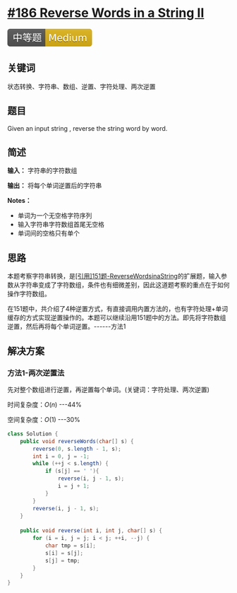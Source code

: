 # [#186 Reverse Words in a String II](https://leetcode.com/problems/reverse-words-in-a-string-ii/)

![Medium](/figures/Medium.svg)

## 关键词

状态转换、字符串、数组、逆置、字符处理、两次逆置

## 题目

Given an input string , reverse the string word by word.

## 简述

**输入：** 字符串的字符数组

**输出：** 将每个单词逆置后的字符串

**Notes：**

+ 单词为一个无空格字符序列
+ 输入字符串字符数组首尾无空格
+ 单词间的空格只有单个

## 思路

本题考察字符串转换，是[[引用]151题-ReverseWordsinaString](151-ReverseWordsinaString.md)的扩展题，输入参数从字符串变成了字符数组，条件也有细微差别，因此这道题考察的重点在于如何操作字符数组。

在151题中，共介绍了4种逆置方式，有直接调用内置方法的，也有字符处理+单词缓存的方式实现逆置操作的。本题可以继续沿用151题中的方法。即先将字符数组逆置，然后再将每个单词逆置。------方法1

## 解决方案

### 方法1-两次逆置法

先对整个数组进行逆置，再逆置每个单词。(关键词：字符处理、两次逆置)

时间复杂度：$O(n)$ ---44%

空间复杂度：$O(1)$ ---30%

``` java
class Solution {
    public void reverseWords(char[] s) {
        reverse(0, s.length - 1, s);
        int i = 0, j = -1;
        while (++j < s.length) {
            if (s[j] == ' '){
                reverse(i, j - 1, s);
                i = j + 1;
            }
        }
        reverse(i, j - 1, s);
    }

    public void reverse(int i, int j, char[] s) {
        for (i = i, j = j; i < j; ++i, --j) {
            char tmp = s[i];
            s[i] = s[j];
            s[j] = tmp;
        }
    }
}
```
